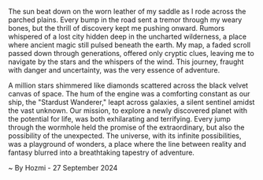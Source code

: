 
The sun beat down on the worn leather of my saddle as I rode across the parched plains. Every bump in the road sent a tremor through my weary bones, but the thrill of discovery kept me pushing onward. Rumors whispered of a lost city hidden deep in the uncharted wilderness, a place where ancient magic still pulsed beneath the earth. My map, a faded scroll passed down through generations, offered only cryptic clues, leaving me to navigate by the stars and the whispers of the wind. This journey, fraught with danger and uncertainty, was the very essence of adventure.

A million stars shimmered like diamonds scattered across the black velvet canvas of space. The hum of the engine was a comforting constant as our ship, the "Stardust Wanderer," leapt across galaxies, a silent sentinel amidst the vast unknown. Our mission, to explore a newly discovered planet with the potential for life, was both exhilarating and terrifying. Every jump through the wormhole held the promise of the extraordinary, but also the possibility of the unexpected. The universe, with its infinite possibilities, was a playground of wonders, a place where the line between reality and fantasy blurred into a breathtaking tapestry of adventure. 

~ By Hozmi - 27 September 2024
